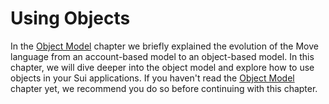 # Using Objects

In the [Object Model](./../object) chapter we briefly explained the evolution of the Move language from an account-based model to an object-based model. In this chapter, we will dive deeper into the object model and explore how to use objects in your Sui applications. If you haven't read the [Object Model](./../object) chapter yet, we recommend you do so before continuing with this chapter.


<!-- Mention what Sui Verifier is! Bytecode level verification. -->
